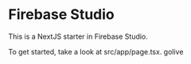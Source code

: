 # Firebase Studio

This is a NextJS starter in Firebase Studio.

To get started, take a look at src/app/page.tsx.
golive